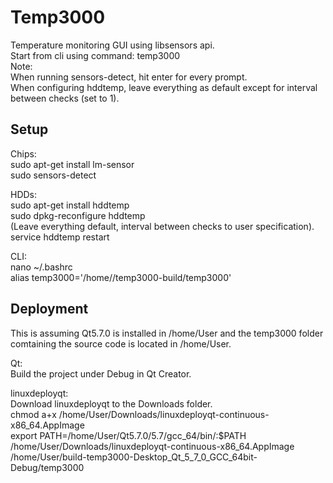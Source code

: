 # Temp3000
Temperature monitoring GUI using libsensors api.  
Start from cli using command: temp3000  
Note:  
When running sensors-detect, hit enter for every prompt.  
When configuring hddtemp, leave everything as default except for interval between checks (set to 1).

## Setup
Chips:  
sudo apt-get install lm-sensor  
sudo sensors-detect  

HDDs:  
sudo apt-get install hddtemp  
sudo dpkg-reconfigure hddtemp  
(Leave everything default, interval between checks to user specification).
service hddtemp restart  

CLI:  
nano ~/.bashrc  
alias temp3000='/home/<user>/temp3000-build/temp3000'  

## Deployment
This is assuming Qt5.7.0 is installed in /home/User and the temp3000 folder comtaining the source code is located in /home/User.  

Qt:  
Build the project under Debug in Qt Creator.  

linuxdeployqt:  
Download linuxdeployqt to the Downloads folder.  
chmod a+x /home/User/Downloads/linuxdeployqt-continuous-x86_64.AppImage   
export PATH=/home/User/Qt5.7.0/5.7/gcc_64/bin/:$PATH  
/home/User/Downloads/linuxdeployqt-continuous-x86_64.AppImage /home/User/build-temp3000-Desktop_Qt_5_7_0_GCC_64bit-Debug/temp3000
